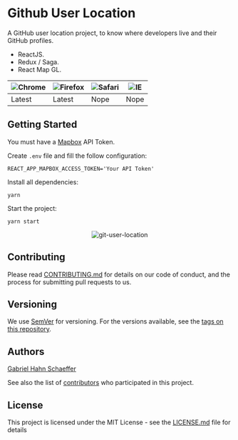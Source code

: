 # Github User Location

A GitHub user location project, to know where developers live and their GitHub profiles.

- ReactJS.
- Redux / Saga.
- React Map GL.

![Chrome](https://cloud.githubusercontent.com/assets/398893/3528328/23bc7bc4-078e-11e4-8752-ba2809bf5cce.png) | ![Firefox](https://cloud.githubusercontent.com/assets/398893/3528329/26283ab0-078e-11e4-84d4-db2cf1009953.png) | ![Safari](https://cloud.githubusercontent.com/assets/398893/3528331/29df8618-078e-11e4-8e3e-ed8ac738693f.png) | ![IE](https://cloud.githubusercontent.com/assets/398893/3528325/20373e76-078e-11e4-8e3a-1cb86cf506f0.png) |
--- | --- | --- | --- |
Latest | Latest | Nope | Nope |

## Getting Started

You must have a [Mapbox](https://www.mapbox.com/) API Token.

Create ``.env`` file and fill the follow configuration:

``
REACT_APP_MAPBOX_ACCESS_TOKEN='Your API Token'
``

Install all dependencies:

``
yarn
``

Start the project:

``
yarn start
``

<p align="center">
    <img src="https://media.giphy.com/media/TgIYtZ3DpSX00lMIYg/giphy.gif" alt="git-user-location" />
</p>

## Contributing

Please read [CONTRIBUTING.md](https://gist.github.com/PurpleBooth/b24679402957c63ec426) for details on our code of conduct, and the process for submitting pull requests to us.

## Versioning

We use [SemVer](http://semver.org/) for versioning. For the versions available, see the [tags on this repository](https://github.com/gabriel-hahn/github-user-location/tags).

## Authors

[Gabriel Hahn Schaeffer](https://github.com/gabriel-hahn/)

See also the list of [contributors](https://github.com/gabriel-hahn/github-user-location/contributors) who participated in this project.

## License

This project is licensed under the MIT License - see the [LICENSE.md](LICENSE) file for details
